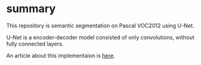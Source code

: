 # summary
This repository is semantic segmentation on Pascal VOC2012 using U-Net.

U-Net is a encoder-decoder model consisted of only convolutions, without fully connected layers.

An article about this implementaion is [here](https://qiita.com/tktktks10/items/0f551aea27d2f62ef708).
